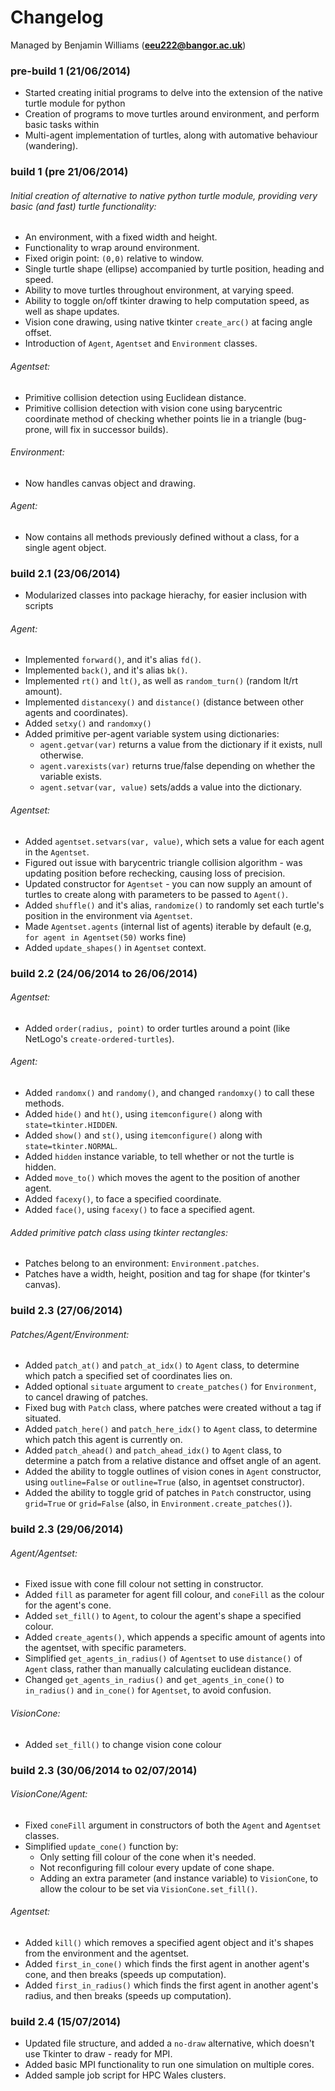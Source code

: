 Changelog
=========
Managed by Benjamin Williams (**<eeu222@bangor.ac.uk>**)



### pre-build 1 (21/06/2014)
* Started creating initial programs to delve into the extension of the native turtle module for python
* Creation of programs to move turtles around environment, and perform basic tasks within
* Multi-agent implementation of turtles, along with automative behaviour (wandering).

### build 1 (pre 21/06/2014)

###### Initial creation of alternative to native python turtle module, providing very basic (and fast) turtle functionality:
* An environment, with a fixed width and height.
* Functionality to wrap around environment.
* Fixed origin point: `(0,0)` relative to window.
* Single turtle shape (ellipse) accompanied by turtle position, heading and speed.
* Ability to move turtles throughout environment, at varying speed.
* Ability to toggle on/off tkinter drawing to help computation speed, as well as shape updates.
* Vision cone drawing, using native tkinter `create_arc()` at facing angle offset.
* Introduction of `Agent`, `Agentset` and `Environment` classes.

###### Agentset:
* Primitive collision detection using Euclidean distance.
* Primitive collision detection with vision cone using barycentric coordinate method of checking whether points lie in a triangle (bug-prone, will fix in successor builds).

###### Environment:
* Now handles canvas object and drawing.

###### Agent:
* Now contains all methods previously defined without a class, for a single agent object.


### build 2.1 (23/06/2014)

* Modularized classes into package hierachy, for easier inclusion with scripts

###### Agent:
* Implemented `forward()`, and it's alias `fd()`.
* Implemented `back()`, and it's alias `bk()`.
* Implemented `rt()` and `lt()`, as well as `random_turn()` (random lt/rt amount).
* Implemented `distancexy()` and `distance()` (distance between other agents and coordinates).
* Added `setxy()` and `randomxy()`
* Added primitive per-agent variable system using dictionaries:
	* `agent.getvar(var)` returns a value from the dictionary if it exists, null otherwise.
	* `agent.varexists(var)` returns true/false depending on whether the variable exists.
	* `agent.setvar(var, value)` sets/adds a value into the dictionary.

###### Agentset:
* Added `agentset.setvars(var, value)`, which sets a value for each agent in the `Agentset`.
* Figured out issue with barycentric triangle collision algorithm - was updating position before rechecking, causing loss of precision.
* Updated constructor for `Agentset` - you can now supply an amount of turtles to create along with parameters to be passed to `Agent()`.
* Added `shuffle()` and it's alias, `randomize()` to randomly set each turtle's position in the environment via `Agentset`.
* Made `Agentset.agents` (internal list of agents) iterable by default (e.g, `for agent in Agentset(50)` works fine)
* Added `update_shapes()` in `Agentset` context.


### build 2.2 (24/06/2014 to 26/06/2014)

###### Agentset:
* Added `order(radius, point)` to order turtles around a point (like NetLogo's `create-ordered-turtles`).

###### Agent:
* Added `randomx()` and `randomy()`, and changed `randomxy()` to call these methods.
* Added `hide()` and `ht()`, using `itemconfigure()` along with `state=tkinter.HIDDEN`.
* Added `show()` and `st()`, using `itemconfigure()` along with `state=tkinter.NORMAL`.
* Added `hidden` instance variable, to tell whether or not the turtle is hidden.
* Added `move_to()` which moves the agent to the position of another agent.
* Added `facexy()`, to face a specified coordinate.
* Added `face()`, using `facexy()` to face a specified agent.

###### Added primitive patch class using tkinter rectangles:
* Patches belong to an environment: `Environment.patches`.
* Patches have a width, height, position and tag for shape (for tkinter's canvas).


### build 2.3 (27/06/2014)

###### Patches/Agent/Environment:
* Added `patch_at()` and `patch_at_idx()` to `Agent` class, to determine which patch a specified set of coordinates lies on.
* Added optional `situate` argument to `create_patches()` for `Environment`, to cancel drawing of patches.
* Fixed bug with `Patch` class, where patches were created without a tag if situated.
* Added `patch_here()` and `patch_here_idx()` to `Agent` class, to determine which patch this agent is currently on.
* Added `patch_ahead()` and `patch_ahead_idx()` to `Agent` class, to determine a patch from a relative distance and offset angle of an agent.
* Added the ability to toggle outlines of vision cones in `Agent` constructor, using `outline=False` or `outline=True` (also, in agentset constructor).
* Added the ability to toggle grid of patches in `Patch` constructor, using `grid=True` or `grid=False` (also, in `Environment.create_patches()`).

### build 2.3 (29/06/2014)

###### Agent/Agentset:
* Fixed issue with cone fill colour not setting in constructor.
* Added `fill` as parameter for agent fill colour, and `coneFill` as the colour for the agent's cone.
* Added `set_fill()` to `Agent`, to colour the agent's shape a specified colour.
* Added `create_agents()`, which appends a specific amount of agents into the agentset, with specific parameters.
* Simplified `get_agents_in_radius()` of `Agentset` to use `distance()` of `Agent` class, rather than manually calculating euclidean distance.
* Changed `get_agents_in_radius()` and `get_agents_in_cone()` to `in_radius()` and `in_cone()` for `Agentset`, to avoid confusion.

###### VisionCone:
* Added `set_fill()` to change vision cone colour

### build 2.3 (30/06/2014 to 02/07/2014)

###### VisionCone/Agent:
* Fixed `coneFill` argument in constructors of both the `Agent` and `Agentset` classes.
* Simplified `update_cone()` function by:
	* Only setting fill colour of the cone when it's needed.
	* Not reconfiguring fill colour every update of cone shape.
	* Adding an extra parameter (and instance variable) to `VisionCone`, to allow the colour to be set via `VisionCone.set_fill()`.

###### Agentset:
* Added `kill()` which removes a specified agent object and it's shapes from the environment and the agentset.
* Added `first_in_cone()` which finds the first agent in another agent's cone, and then breaks (speeds up computation).
* Added `first_in_radius()` which finds the first agent in another agent's radius, and then breaks (speeds up computation).


### build 2.4 (15/07/2014)

* Updated file structure, and added a `no-draw` alternative, which doesn't use Tkinter to draw - ready for MPI.
* Added basic MPI functionality to run one simulation on multiple cores.
* Added sample job script for HPC Wales clusters.

